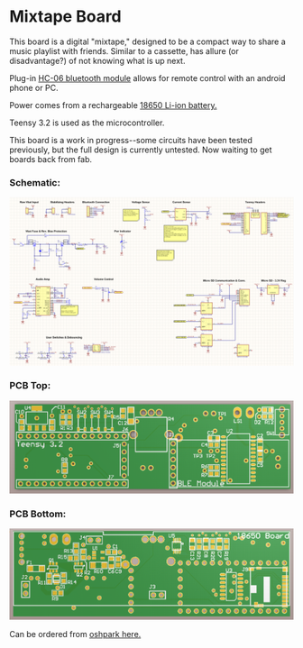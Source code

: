 # Mixtape Board
This board is a digital "mixtape," designed to be a compact way to share a music playlist with friends. 
Similar to a cassette, has allure (or disadvantage?) of not knowing what is up next.

Plug-in [HC-06 bluetooth module](http://www.gearbest.com/sensors/pp_241478.html) allows for remote control with an android phone or PC.

Power comes from a rechargeable [18650 Li-ion battery.](https://github.com/bkeegs/18650-Charge-Board) 

Teensy 3.2 is used as the microcontroller.

This board is a work in progress--some circuits have been tested previously, but the full design is currently untested. Now waiting to get boards back from fab.

### Schematic:
![Alt text](mixtape_sch.PNG?raw=true)

### PCB Top:
![Alt text](mixtape_board1.PNG?raw=true)

### PCB Bottom:
![Alt text](mixtape_board2.PNG?raw=true)


Can be ordered from [oshpark here.](https://oshpark.com/shared_projects/jIOHaPzt)

